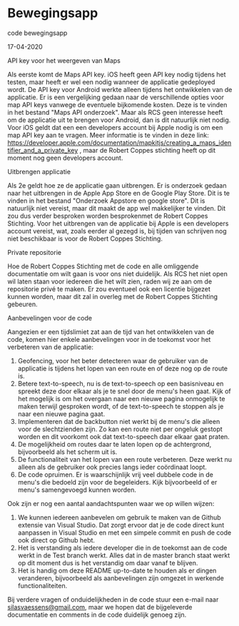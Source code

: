 # Bewegingsapp
code bewegingsapp

17-04-2020

API key voor het weergeven van Maps 

Als eerste komt de Maps API key. iOS heeft geen API key nodig tijdens het testen, maar heeft er wel een nodig wanneer de 
applicatie gedeployed wordt. De API key voor Android werkte alleen tijdens het ontwikkelen van de applicatie. Er is een
vergelijking gedaan naar de verschillende opties voor map API keys vanwege de eventuele bijkomende kosten. Deze is te vinden in het bestand "Maps API onderzoek". Maar als RCS geen interesse heeft om de applicatie uit te brengen voor Android, dan is dit natuurlijk niet nodig. Voor iOS geldt dat een een developers account bij Apple nodig is om een map API key aan te vragen. Meer informatie
is te vinden in deze link: https://developer.apple.com/documentation/mapkitjs/creating_a_maps_identifier_and_a_private_key , maar 
de Robert Coppes stichting heeft op dit moment nog geen developers account.


Uitbrengen applicatie

Als 2e geldt hoe ze de applicatie gaan uitbrengen. Er is onderzoek gedaan naar het uitbrengen in de Apple App Store en de 
Google Play Store. Dit is te vinden in het bestand "Onderzoek Appstore en google store". Dit is natuurlijk niet vereist,
maar dit maakt de app wel makkelijker te vinden. Dit zou dus verder besproken worden besprokenmet de Robert Coppes Stichting. Voor
het uitbrengen van de applicatie bij Apple is een developers account vereist, wat, zoals eerder al gezegd is, bij tijden van schrijven
nog niet beschikbaar is voor de Robert Coppes Stichting.

Private repositorie

Hoe de Robert Coppes Stichting met de code en alle omliggende documentatie om wilt gaan is voor ons niet duidelijk. Als RCS het niet open wil laten staan voor iedereen die het wilt zien, raden wij ze aan om de repositorie privé te maken. Er zou eventueel ook
een licentie bijgezet kunnen worden, maar dit zal in overleg met de Robert Coppes Stichting gebeuren.


Aanbevelingen voor de code

Aangezien er een tijdslimiet zat aan de tijd van het ontwikkelen van de code, komen hier enkele aanbevelingen voor in de toekomst
voor het verbeteren van de applicatie:

1. Geofencing, voor het beter detecteren waar de gebruiker van de applicatie is tijdens het lopen van een route en of deze 
nog op de route is.
2. Betere text-to-speech, nu is de text-to-speech op een basisniveau en spreekt deze door elkaar als je te snel door de menu's heen gaat. Kijk of het mogelijk is om het overgaan naar een nieuwe pagina onmogelijk te maken terwijl gesproken wordt, of de text-to-speech te stoppen als je naar een nieuwe pagina gaat.
3. Implementeren dat de backbutton niet werkt bij de menu's die alleen voor de slechtzienden zijn. Zo kan een route niet per ongeluk 
gestopt worden en dit voorkomt ook dat text-to-speech daar elkaar gaat praten.
4. De mogelijkheid om routes daar te laten lopen op de achtergrond, bijvoorbeeld als het scherm uit is.
5. De functionaliteit van het lopen van een route verbeteren. Deze werkt nu alleen als de gebruiker ook precies langs ieder coördinaat
loopt.
6. De code opruimen. Er is waarschijnlijk vrij veel dubbele code in de menu's die bedoeld zijn voor de begeleiders. Kijk bijvoorbeeld of er menu's samengevoegd kunnen worden.

Ook zijn er nog een aantal aandachtspunten waar we op willen wijzen:
1. We kunnen iedereen aanbevelen om gebruik te maken van de Github extensie van Visual Studio. Dat zorgt ervoor dat je de code direct kunt aanpassen in Visual Studio en met een simpele commit en push de code ook direct op Github hebt.
2. Het is verstanding als iedere developer die in de toekomst aan de code werkt in de Test branch werkt. Alles dat in de master branch staat werkt op dit moment dus is het verstandig om daar vanaf te blijven.
3. Het is handig om deze README up-to-date te houden als er dingen veranderen, bijvoorbeeld als aanbevelingen zijn omgezet in werkende functionaliteiten.

Bij verdere vragen of onduidelijkheden in de code stuur een e-mail naar silasvaessens@gmail.com, maar we hopen dat de bijgeleverde documentatie en comments in de code duidelijk genoeg zijn.
